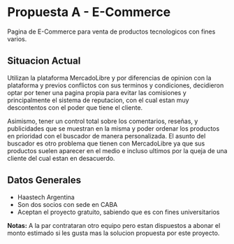 # Propuesta A - E-Commerce

Pagina de E-Commerce para venta de productos tecnologicos con fines varios.

## Situacion Actual

Utilizan la plataforma MercadoLibre y por diferencias de opinion con la plataforma y previos conflictos con sus terminos y condiciones, decidieron optar por tener una pagina propia para evitar las comisiones y principalmente el sistema de reputacion, con el cual estan muy descontentos con el poder que tiene el cliente.

Asimismo, tener un control total sobre los comentarios, reseñas, y publicidades que se muestran en la misma y poder ordenar los productos en prioridad con el buscador de manera personalizada. El asunto del buscador es otro problema que tienen con MercadoLibre ya que sus productos suelen aparecer en el medio e incluso ultimos por la queja de una cliente del cual estan en desacuerdo.

## Datos Generales

- Haastech Argentina
- Son dos socios con sede en CABA
- Aceptan el proyecto gratuito, sabiendo que es con fines universitarios

**Notas:** A la par contrataran otro equipo pero estan dispuestos a abonar el monto estimado si les gusta mas la solucion propuesta por este proyecto.
